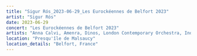 ```yaml
---
title: "Sigur Rós_2023-06-29_Les Eurockéennes de Belfort 2023"
artist: "Sigur Rós"
date: 2023-06-29
concert: "Les Eurockéennes de Belfort 2023"
artists: "Anna Calvi, Amenra, Dinos, London Contemporary Orchestra, Indochine, Sigur Rós, Gojira, Adekunle GOLD"
location: "Presqu'île de Malsaucy"
location_details: "Belfort, France"
---
```

